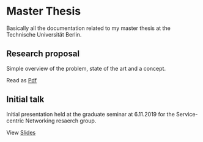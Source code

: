 # Master Thesis

Basically all the documentation related to my master thesis at the Technische Universität Berlin.


## Research proposal
Simple overview of the problem, state of the art and a concept.

Read as [Pdf](https://landgenoot.github.io/master-thesis/research-proposal/research-proposal.pdf)

## Initial talk
Initial presentation held at the graduate seminar at 6.11.2019 for the Service-centric Networking resaerch group.

View [Slides](https://landgenoot.github.io/master-thesis/initial-talk)